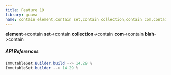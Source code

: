```yaml
---
title: Feature 19
library: guava
name: contain element,contain set,contain collection,contain com,contain blah
---
```


**element**->contain **set**->contain **collection**->contain **com**->contain **blah**->contain 

##### API References

```java
ImmutableSet.Builder.build --> 14.29 %
ImmutableSet.builder --> 14.29 %
```
